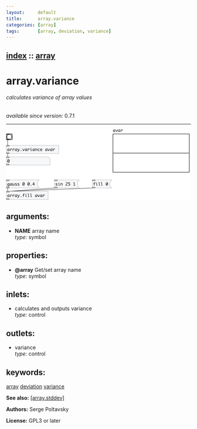 ```yaml
---
layout:     default
title:      array.variance
categories: [array]
tags:       [array, deviation, variance]
---
```

[index](index.html) :: [array](category_array.html)
---

# array.variance

###### calculates variance of array values

*available since version:* 0.7.1

---




[![example](../examples/img/array.variance.jpg)](../examples/pd/array.variance.pd)



## arguments:

* **NAME**
array name<br>
_type:_ symbol<br>





## properties:

* **@array** 
Get/set array name<br>
_type:_ symbol<br>



## inlets:

* calculates and outputs variance<br>
_type:_ control



## outlets:

* variance<br>
_type:_ control



## keywords:

[array](keywords/array.html)
[deviation](keywords/deviation.html)
[variance](keywords/variance.html)



**See also:**
[\[array.stddev\]](array.stddev.html)




**Authors:** Serge Poltavsky




**License:** GPL3 or later





